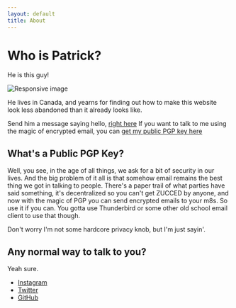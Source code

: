 ```yaml
---
layout: default
title: About
---
```


# Who is Patrick?
He is this guy!

<img src="{{site.url}}/assets/issme.jpg" class="img-fluid" alt="Responsive image">

He lives in Canada, and yearns for finding out how to make this website look
less abandoned than it already looks like.

Send him a message saying hello, [right here](mailto:patrickrogers@national.shitposting.agency)
If you want to talk to me using the magic of encrypted email, you can [get my public PGP key here](/assets/patricksPublicKey.asc)

## What's a Public PGP Key?
Well, you see, in the age of all things, we ask for a bit of security in our lives.
And the big problem of it all is that somehow email remains the best thing we got
in talking to people. There's a paper trail of what parties have said something,
it's decentralized so you can't get ZUCCED by anyone, and now with the magic of
PGP you can send encrypted emails to your m8s. So use it if you can. You gotta
use Thunderbird or some other old school email client to use that though.

Don't worry I'm not some hardcore privacy knob, but I'm just sayin'.

## Any normal way to talk to you?
Yeah sure.
 - [Instagram](https://instagram.com/patricktherogers)
 - [Twitter](https://twitter.com/cowinkkeydink)
 - [GitHub](https://github.com/cowinkkeydinkinc)
